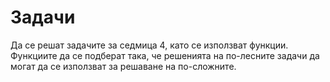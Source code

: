 # Задачи

Да се решат задачите за седмица 4, като се използват функции. Функциите да се подберат така, че
решенията на по-лесните задачи да могат да се използват за решаване на по-сложните.
